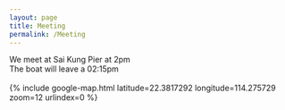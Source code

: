 ```yaml
---
layout: page
title: Meeting
permalink: /Meeting
---
```


We meet at Sai Kung Pier at 2pm
<br>
The boat will leave a 02:15pm
<br><br>
{% include google-map.html latitude=22.3817292 longitude=114.275729 zoom=12 urlindex=0 %}

<br><br>